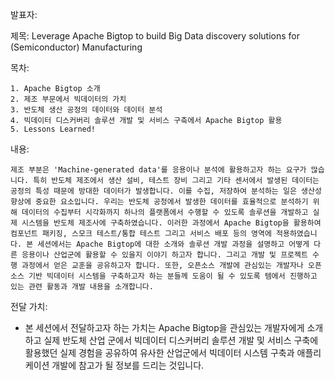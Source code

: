 발표자:

제목: Leverage Apache Bigtop to build Big Data discovery solutions for (Semiconductor) Manufacturing

목차:
```
1. Apache Bigtop 소개
2. 제조 부문에서 빅데이터의 가치
3. 반도체 생산 공정의 데이터와 데이터 분석
4. 빅데이터 디스커버리 솔루션 개발 및 서비스 구축에서 Apache Bigtop 활용
5. Lessons Learned!

```

내용:
```
제조 부분은 'Machine-generated data'를 응용이나 분석에 활용하고자 하는 요구가 많습니다. 특히 반도체 제조에서 생산 설비, 테스트 장비 그리고 기타 센서에서 발생된 데이터는 공정의 특성 때문에 방대한 데이터가 발생합니다. 이를 수집, 저장하여 분석하는 일은 생산성 향상에 중요한 요소입니다. 우리는 반도체 공정에서 발생한 데이터를 효율적으로 분석하기 위해 데이터의 수집부터 시각화까지 하나의 플랫폼에서 수행할 수 있도록 솔루션을 개발하고 실제 시스템을 반도체 제조사에 구축하였습니다. 이러한 과정에서 Apache Bigtop을 활용하여 컴포넌트 패키징, 스모크 테스트/통합 테스트 그리고 서비스 배포 등의 영역에 적용하였습니다. 본 세션에서는 Apache Bigtop에 대한 소개와 솔루션 개발 과정을 설명하고 어떻게 다른 응용이나 산업군에 활용할 수 있을지 이야기 하고자 합니다. 그리고 개발 및 프로젝트 수행 과정에서 얻은 교훈을 공유하고자 합니다. 또한, 오픈소스 개발에 관심있는 개발자나 오픈소스 기반 빅데이터 시스템을 구축하고자 하는 분들께 도움이 될 수 있도록 템에서 진행하고 있는 관련 활동과 개발 내용을 소개합니다.
```

전달 가치:
- 본 세션에서 전달하고자 하는 가치는 Apache Bigtop을 관심있는 개발자에게 소개하고 실제 반도체 산업 군에서 빅데이터 디스커버리 솔루션 개발 및 서비스 구축에 활용했던 실제 경험을 공유하여 유사한 산업군에서 빅데이터 시스템 구축과 애플리케이션 개발에 참고가 될 정보를 드리는 것입니다.
